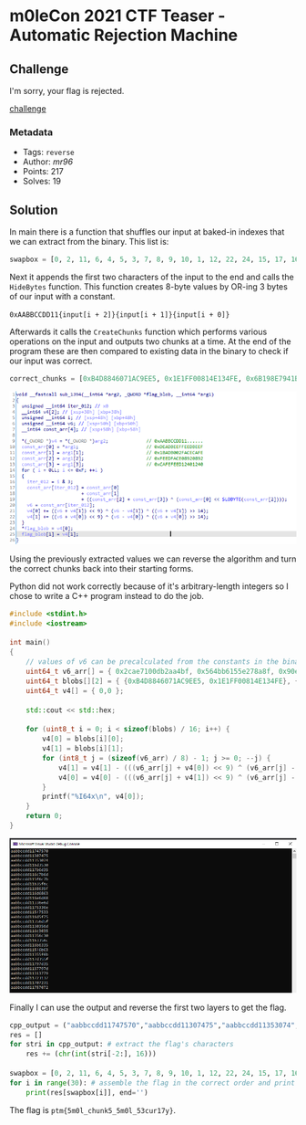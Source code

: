 # m0leCon 2021 CTF Teaser - Automatic Rejection Machine

## Challenge

I'm sorry, your flag is rejected.

[challenge](challenge)

### Metadata

- Tags: `reverse`
- Author: *mr96*
- Points: 217
- Solves: 19

## Solution

In main there is a function that shuffles our input at baked-in indexes that we can extract from the binary. This list is:

```python
swapbox = [0, 2, 11, 6, 4, 5, 3, 7, 8, 9, 10, 1, 12, 22, 24, 15, 17, 16, 18, 19, 23, 20, 13, 21, 14, 29, 28, 27, 26, 25]
```

Next it appends the first two characters of the input to the end and calls the  `HideBytes` function. This function creates 8-byte values by OR-ing 3 bytes of our input with a constant.

`0xAABBCCDD11{input[i + 2]}{input[i + 1]}{input[i + 0]}`

Afterwards it calls the `CreateChunks` function which performs various operations on the input and outputs two chunks at a time. At the end of the program these are then compared to existing data in the binary to check if our input was correct.

```python
correct_chunks = [0xB4D8846071AC9EE5, 0x1E1FF00814E134FE, 0x6B198E7941B7002E, 0xBC6FA839EFE36443, 0xC3C71AD9A664B6C3, 0x5692A2F09C98D986, 0xF084A1A59CD01E68, 0xBC52E78A7E4DF2DF, 0xDA219D93290B91A8, 0x5703D0286FA5D32F, 0x6274B1B118DA82B2, 0xA746EBFB0954EBBC, 0x5F6DF7BD4F1967A2, 0x16D5B5BDEE98CF8E, 0x52E8B6DF7E62E39A, 0x99F9455FB0C8D933, 0x05FFD82D53AF933D, 0xFF9084A16FF0141C, 0xE17C5F0781D52F9B, 0x1A0F4431548E51D1, 0xF2E8573D8F0F01DD, 0x250039177F4DEF91, 0x8851491ECBC7AF7C, 0xAD427C6695B91D24, 0x5E0071D97D98D094, 0x264DDA52B0C37B03, 0xA5811271D6D7C428, 0xE0133FC719F34136, 0xE508ACE2412B2633, 0x74321A3E9FACE34C, 0xFF5B8A59E8EBF70B, 0x76275A516F88C986, 0x1604D76F74599CC4, 0xF744BCD8F2016F58, 0xA0B6A7A0239E4EA7, 0xF1EFC57F15CB9AB4, 0xB0D1AD4FB4ED946A, 0x81CA31324D48E689, 0xE6A9979C51869F49, 0xA666637EE4BC2457, 0x6475B6AB4884B93C, 0x5C033B1207DA898F, 0xB66DC7E0DEC3443E, 0xE4899C99CFA0235C, 0x3B7FD8D4D0DCAF6B, 0xB1A4690DB34A7A7C, 0x8041D2607129ADAB, 0xA6A1294A99894F1A, 0xDDE37A1C4524B831, 0x3BC8D81DE355B65C, 0x6C61AB15A63AD91E, 0x8FA4E37F4A3C7A39, 0x268B598404E773AF, 0x74F4F040AE13F867, 0x4DF78E91FD682404, 0xABE1FC425A9A671A, 0x1BB06615C8A31DD5, 0x9F56E9AEF2FA5D55, 0x239DCF030B3CE09B, 0x24556A34B61CA998]
```

![IDA screenshot](ida.png "IDA screenshot")

Using the previously extracted values we can reverse the algorithm and turn the correct chunks back into their starting forms.

Python did not work correctly because of it's arbitrary-length integers so I chose to write a C++ program instead to do the job.

```c++
#include <stdint.h>
#include <iostream>

int main()
{
	// values of v6 can be precalculated from the constants in the binary
    uint64_t v6_arr[] = { 0x2cae7100db2aa4bf, 0x564bb6155e278a8f, 0x90e9bc27c1804a20, 0x03bc46c20d128bae, 0xd286cd6d07e5051c, 0xbc158b78349f6579, 0x21df60db0b174063, 0xa94fe86254ae36a6, 0x82a3bac29c49e19e, 0x68198c0830aebe20, 0x141d8c982cbe16c7, 0xd76d5c7f7295222b, 0xa514cf24889c97b0, 0x6f1bd6808a6436c2, 0x761e20f8e419af64, 0xd872ac1d69afa001 };
    uint64_t blobs[][2] = { {0xB4D8846071AC9EE5, 0x1E1FF00814E134FE}, {0x6B198E7941B7002E, 0xBC6FA839EFE36443}, {0xC3C71AD9A664B6C3, 0x5692A2F09C98D986}, {0xF084A1A59CD01E68, 0xBC52E78A7E4DF2DF}, {0xDA219D93290B91A8, 0x5703D0286FA5D32F}, {0x6274B1B118DA82B2, 0xA746EBFB0954EBBC}, {0x5F6DF7BD4F1967A2, 0x16D5B5BDEE98CF8E}, {0x52E8B6DF7E62E39A, 0x99F9455FB0C8D933}, {0x05FFD82D53AF933D, 0xFF9084A16FF0141C}, {0xE17C5F0781D52F9B, 0x1A0F4431548E51D1}, {0xF2E8573D8F0F01DD, 0x250039177F4DEF91}, {0x8851491ECBC7AF7C, 0xAD427C6695B91D24}, {0x5E0071D97D98D094, 0x264DDA52B0C37B03}, {0xA5811271D6D7C428, 0xE0133FC719F34136}, {0xE508ACE2412B2633, 0x74321A3E9FACE34C}, {0xFF5B8A59E8EBF70B, 0x76275A516F88C986}, {0x1604D76F74599CC4, 0xF744BCD8F2016F58}, {0xA0B6A7A0239E4EA7, 0xF1EFC57F15CB9AB4}, {0xB0D1AD4FB4ED946A, 0x81CA31324D48E689}, {0xE6A9979C51869F49, 0xA666637EE4BC2457}, {0x6475B6AB4884B93C, 0x5C033B1207DA898F}, {0xB66DC7E0DEC3443E, 0xE4899C99CFA0235C}, {0x3B7FD8D4D0DCAF6B, 0xB1A4690DB34A7A7C}, {0x8041D2607129ADAB, 0xA6A1294A99894F1A}, {0xDDE37A1C4524B831, 0x3BC8D81DE355B65C}, {0x6C61AB15A63AD91E, 0x8FA4E37F4A3C7A39}, {0x268B598404E773AF, 0x74F4F040AE13F867}, {0x4DF78E91FD682404, 0xABE1FC425A9A671A}, {0x1BB06615C8A31DD5, 0x9F56E9AEF2FA5D55}, {0x239DCF030B3CE09B, 0x24556A34B61CA998} };
    uint64_t v4[] = { 0,0 };

    std::cout << std::hex;

    for (uint8_t i = 0; i < sizeof(blobs) / 16; i++) {
        v4[0] = blobs[i][0];
        v4[1] = blobs[i][1];
        for (int8_t j = (sizeof(v6_arr) / 8) - 1; j >= 0; --j) {
            v4[1] = v4[1] - (((v6_arr[j] + v4[0]) << 9) ^ (v6_arr[j] - v4[0]) ^ ((v6_arr[j] + v4[0]) >> 14));
            v4[0] = v4[0] - (((v6_arr[j] + v4[1]) << 9) ^ (v6_arr[j] - v4[1]) ^ ((v6_arr[j] + v4[1]) >> 14));
        }
        printf("%I64x\n", v4[0]);
    }
    return 0;
}
```

![Output](output.png "Output")

Finally I can use the output and reverse the first two layers to get the flag.

```python
cpp_output = ("aabbccdd11747570","aabbccdd11307475","aabbccdd11353074","aabbccdd116d3530","aabbccdd117b6d35","aabbccdd116c7b6d","aabbccdd115f6c7b","aabbccdd11635f6c","aabbccdd1168635f","aabbccdd116d6863","aabbccdd116e6d68","aabbccdd11336e6d","aabbccdd1175336e","aabbccdd115f7533","aabbccdd116d5f75","aabbccdd11356d5f","aabbccdd1130356d","aabbccdd116c3035","aabbccdd11356c30","aabbccdd1163356c","aabbccdd116b6335","aabbccdd115f6b63","aabbccdd11355f6b","aabbccdd117d355f","aabbccdd11797d35","aabbccdd1137797d","aabbccdd11313779","aabbccdd11723137","aabbccdd11707231","aabbccdd11757072")
res = []
for stri in cpp_output: # extract the flag's characters
	res += (chr(int(stri[-2:], 16)))

swapbox = [0, 2, 11, 6, 4, 5, 3, 7, 8, 9, 10, 1, 12, 22, 24, 15, 17, 16, 18, 19, 23, 20, 13, 21, 14, 29, 28, 27, 26, 25]
for i in range(30): # assemble the flag in the correct order and print it
	print(res[swapbox[i]], end='')
```

The flag is `ptm{5m0l_chunk5_5m0l_53cur17y}`.